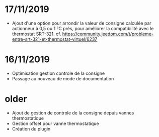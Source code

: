 # 17/11/2019

- Ajout d'une option pour arrondir la valeur de consigne calculée par actionneur à 0,5 ou 1 °C près,
  pour améliorer la compatibilité avec le thermostat SRT-321. cf. https://community.jeedom.com/t/probleme-entre-srt-321-et-thermostat-virtuel/6237

# 16/11/2019

- Optimisation gestion controle de la consigne
- Passage au nouveau de mode de documentation

# older

- Ajout de gestion de controle de la consigne depuis vannes thermostatique
- Gestion offset pour vanne thermostatique
- Création du plugin
